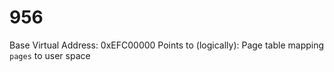 # 956

Base Virtual Address: 0xEFC00000
Points to (logically): Page table mapping `pages` to user space